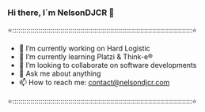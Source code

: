 ### Hi there, I´m NelsonDJCR 👋

⭐::::::::::::::::::::::::::::::::::::::::::::::::::::::::::::::::::::::::::::::::::::::::::⭐



- 🔭 I’m currently working on Hard Logistic
- 🌱 I’m currently learning Platzi & Think-e®
- 👯 I’m looking to collaborate on software developments
- 💬 Ask me about anything
- 📫 How to reach me: contact@nelsondjcr.com









⭐::::::::::::::::::::::::::::::::::::::::::::::::::::::::::::::::::::::::::::::::::::::::::⭐





<!--
**NelsonDJCR/NelsonDJCR** is a ✨ _special_ ✨ repository because its `README.md` (this file) appears on your GitHub profile.

Here are some ideas to get you started:

- 🔭 I’m currently working on ...
- 🌱 I’m currently learning ...
- 👯 I’m looking to collaborate on ...
- 🤔 I’m looking for help with ...
- 💬 Ask me about ...
- 📫 How to reach me: ...
- 😄 Pronouns: ...
- ⚡ Fun fact: ...
-->
